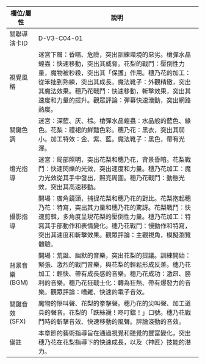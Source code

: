 | 欄位/屬性 | 說明 |
|---|---|
| 關聯導演卡ID | D-V3-C04-01 |
| 視覺風格 | 迷宮下層：昏暗、危險，突出訓練環境的惡劣。槍彈水晶蝗蟲：快速移動，突出其威脅。花梨的戰鬥：壓倒性力量，魔物被秒殺，突出其「保護」作用。穗乃花的加工：從笨拙到熟練，突出其成長。魔法靴子：外觀精緻，突出其魔法效果。穗乃花戰鬥：快速移動，斬擊效果，突出其速度和力量的提升。觀眾評論：彈幕快速滾動，突出網路熱度。 |
| 關鍵色調 | 迷宮：深藍、灰、棕。槍彈水晶蝗蟲：水晶般的藍色、綠色。花梨：禮裙的鮮豔色彩。穗乃花：黑衣，突出其弱小。加工特效：金、紫、藍。魔法靴子：黑色，帶有光澤。 |
| 燈光指導 | 迷宮：局部照明，突出花梨和穗乃花，背景昏暗。花梨戰鬥：快速閃爍的光效，突出速度和力量。穗乃花加工：魔力光效從其手中發出，照亮周圍。穗乃花戰鬥：動態光效，突出其高速移動。 |
| 攝影指導 | 開場：廣角鏡頭，捕捉花梨和穗乃花的對比。花梨抱起穗乃花：特寫，突出其力量和穗乃花的驚訝。花梨戰鬥：快速剪輯，多角度呈現花梨的壓倒性力量。穗乃花加工：特寫其手部動作和表情變化。穗乃花戰鬥：慢動作和特寫，突出其速度和斬擊效果。觀眾評論：主觀視角，模擬瀏覽體驗。 |
| 背景音樂 (BGM) | 開場：荒誕、幽默的音樂，突出花梨的提議。訓練開始：緊張、激烈的戰鬥音樂，與花梨的輕鬆形成反差。穗乃花加工：輕快、帶有成長感的音樂。穗乃花成功：激昂、勝利的音樂。穗乃花狂戰士化：轉為狂熱、帶有爆發力的音樂。觀眾評論：嘈雜、快速的電子音效。 |
| 關鍵音效 (SFX) | 魔物的慘叫聲、花梨的拳擊聲。穗乃花的尖叫聲、加工道具的聲音。花梨的「跌絲襪！咚叮鐺！」口號。穗乃花戰鬥時的斬擊音效、快速移動的風聲。評論滾動的音效。 |
| 備註 | 本章節的藝術指導旨在通過視覺和聽覺的豐富變化，突出穗乃花在花梨指導下的快速成長，以及〈神匠〉技能的潛力。 |
